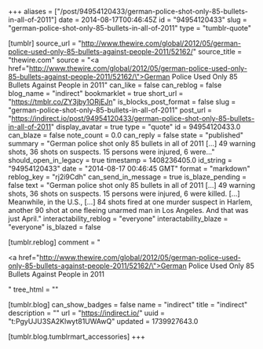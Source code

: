 +++
aliases = ["/post/94954120433/german-police-shot-only-85-bullets-in-all-of-2011"]
date = 2014-08-17T00:46:45Z
id = "94954120433"
slug = "german-police-shot-only-85-bullets-in-all-of-2011"
type = "tumblr-quote"

[tumblr]
source_url = "http://www.thewire.com/global/2012/05/german-police-used-only-85-bullets-against-people-2011/52162/"
source_title = "thewire.com"
source = "<a href=\"http://www.thewire.com/global/2012/05/german-police-used-only-85-bullets-against-people-2011/52162/\">German Police Used Only 85 Bullets Against People in 2011</a>"
can_like = false
can_reblog = false
blog_name = "indirect"
bookmarklet = true
short_url = "https://tmblr.co/ZY3jby1ORjEJn"
is_blocks_post_format = false
slug = "german-police-shot-only-85-bullets-in-all-of-2011"
post_url = "https://indirect.io/post/94954120433/german-police-shot-only-85-bullets-in-all-of-2011"
display_avatar = true
type = "quote"
id = 94954120433.0
can_blaze = false
note_count = 0.0
can_reply = false
state = "published"
summary = "German police shot only 85 bullets in all of 2011 […] 49 warning shots, 36 shots on suspects. 15 persons were injured, 6 were..."
should_open_in_legacy = true
timestamp = 1408236405.0
id_string = "94954120433"
date = "2014-08-17 00:46:45 GMT"
format = "markdown"
reblog_key = "rj2i9Cdh"
can_send_in_message = true
is_blaze_pending = false
text = "German police shot only 85 bullets in all of 2011 […] 49 warning shots, 36 shots on suspects. 15 persons were injured, 6 were killed. […] Meanwhile, in the U.S., […] 84 shots fired at one murder suspect in Harlem, another 90 shot at one fleeing unarmed man in Los Angeles. And that was just April."
interactability_reblog = "everyone"
interactability_blaze = "everyone"
is_blazed = false

[tumblr.reblog]
comment = "<p><a href=\"http://www.thewire.com/global/2012/05/german-police-used-only-85-bullets-against-people-2011/52162/\">German Police Used Only 85 Bullets Against People in 2011</a></p>"
tree_html = ""

[tumblr.blog]
can_show_badges = false
name = "indirect"
title = "indirect"
description = ""
url = "https://indirect.io/"
uuid = "t:PgyUJU3SA2Klwyt81UWAwQ"
updated = 1739927643.0

[tumblr.blog.tumblrmart_accessories]
+++
